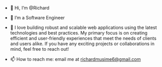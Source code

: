- 👋 Hi, I’m @Richard 
- 👀 I’m a Software Engineer



- 💞️ I love building robust and scalable web applications using the latest technologies and best practices. My primary focus is on creating efficient and user-friendly experiences that meet the needs 
          of clients and users alike.
          If you have any exciting projects or collaborations in mind, feel free to reach out!
- 📫 How to reach me: email me at richardmusime6@gmail.com

  
<img src="https://komarev.com/ghpvc/?username=Richard&style=flat-square&color=blue" alt=""/>
